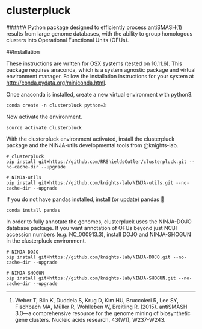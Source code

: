 clusterpluck
=======
#####A Python package designed to efficiently process antiSMASH(1) results from large genome databases, with the ability to group homologous clusters into Operational Functional Units (OFUs).

##Installation

These instructions are written for OSX systems (tested on 10.11.6). This package requires anaconda, which is a system agnostic package and virtual environment manager. Follow the installation instructions for your system at http://conda.pydata.org/miniconda.html.

Once anaconda is installed, create a new virtual environment with python3.

```
conda create -n clusterpluck python=3
```
Now activate the environment.
```
source activate clusterpluck
```
With the clusterpluck environment activated, install the clusterpluck package and the NINJA-utils developmental tools from @knights-lab.

```
# clusterpluck
pip install git+https://github.com/RRShieldsCutler/clusterpluck.git --no-cache-dir --upgrade

# NINJA-utils
pip install git+https://github.com/knights-lab/NINJA-utils.git --no-cache-dir --upgrade
```

If you do not have pandas installed, install (or update) pandas :panda_face:
```
conda install pandas
```
In order to fully annotate the genomes, clusterpluck uses the NINJA-DOJO database package. If you want annotation of OFUs beyond just NCBI accession numbers (e.g. NC_000913.3), install DOJO and NINJA-SHOGUN in the clusterpluck environment.

```
# NINJA-DOJO
pip install git+https://github.com/knights-lab/NINJA-DOJO.git --no-cache-dir --upgrade

# NINJA-SHOGUN
pip install git+https://github.com/knights-lab/NINJA-SHOGUN.git --no-cache-dir --upgrade
```

______________

1. Weber T, Blin K, Duddela S, Krug D, Kim HU, Bruccoleri R, Lee SY, Fischbach MA, Müller R, Wohlleben W, Breitling R. (2015). antiSMASH 3.0—a comprehensive resource for the genome mining of biosynthetic gene clusters. Nucleic acids research, 43(W1), W237-W243.
